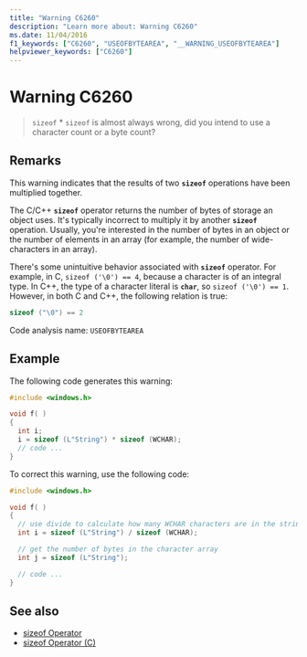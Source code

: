 ```yaml
---
title: "Warning C6260"
description: "Learn more about: Warning C6260"
ms.date: 11/04/2016
f1_keywords: ["C6260", "USEOFBYTEAREA", "__WARNING_USEOFBYTEAREA"]
helpviewer_keywords: ["C6260"]
---
```

# Warning C6260

> `sizeof` * `sizeof` is almost always wrong, did you intend to use a character count or a byte count?

## Remarks

This warning indicates that the results of two **`sizeof`** operations have been multiplied together.

The C/C++ **`sizeof`** operator returns the number of bytes of storage an object uses. It's typically incorrect to multiply it by another **`sizeof`** operation. Usually, you're interested in the number of bytes in an object or the number of elements in an array (for example, the number of wide-characters in an array).

There's some unintuitive behavior associated with **`sizeof`** operator. For example, in C, `sizeof ('\0') == 4`, because a character is of an integral type. In C++, the type of a character literal is **`char`**, so `sizeof ('\0') == 1`. However, in both C and C++, the following relation is true:

```cpp
sizeof ("\0") == 2
```

Code analysis name: `USEOFBYTEAREA`

## Example

The following code generates this warning:

```cpp
#include <windows.h>

void f( )
{
  int i;
  i = sizeof (L"String") * sizeof (WCHAR);
  // code ...
}
```

To correct this warning, use the following code:

```cpp
#include <windows.h>

void f( )
{
  // use divide to calculate how many WCHAR characters are in the string
  int i = sizeof (L"String") / sizeof (WCHAR);

  // get the number of bytes in the character array
  int j = sizeof (L"String");

  // code ...
}
```

## See also

- [sizeof Operator](../cpp/sizeof-operator.md)
- [sizeof Operator (C)](../c-language/sizeof-operator-c.md)
